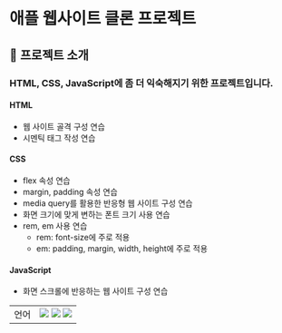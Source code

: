 # 애플 웹사이트 클론 프로젝트

## 📌 프로젝트 소개

### HTML, CSS, JavaScript에 좀 더 익숙해지기 위한 프로젝트입니다.

#### HTML

- 웹 사이트 골격 구성 연습
- 시멘틱 태그 작성 연습

#### CSS

- flex 속성 연습
- margin, padding 속성 연습
- media query를 활용한 반응형 웹 사이트 구성 연습
- 화면 크기에 맞게 변하는 폰트 크기 사용 연습
- rem, em 사용 연습
  - rem: font-size에 주로 적용
  - em: padding, margin, width, height에 주로 적용

#### JavaScript

- 화면 스크롤에 반응하는 웹 사이트 구성 연습
<table>
  <tr>
    <td>
      언어
    </td>
    <td>
      <img src="https://img.shields.io/badge/HTML5-E34F26?style=flat&logo=HTML5&logoColor=white"/>
      <img src="https://img.shields.io/badge/CSS3-1572B6?style=flat&logo=CSS3&logoColor=white"/>
      <img src="https://img.shields.io/badge/JavaScript-F7DF1E?style=flat&logo=JavaScript&logoColor=white"/>
    </td>
  </tr>
</table>
